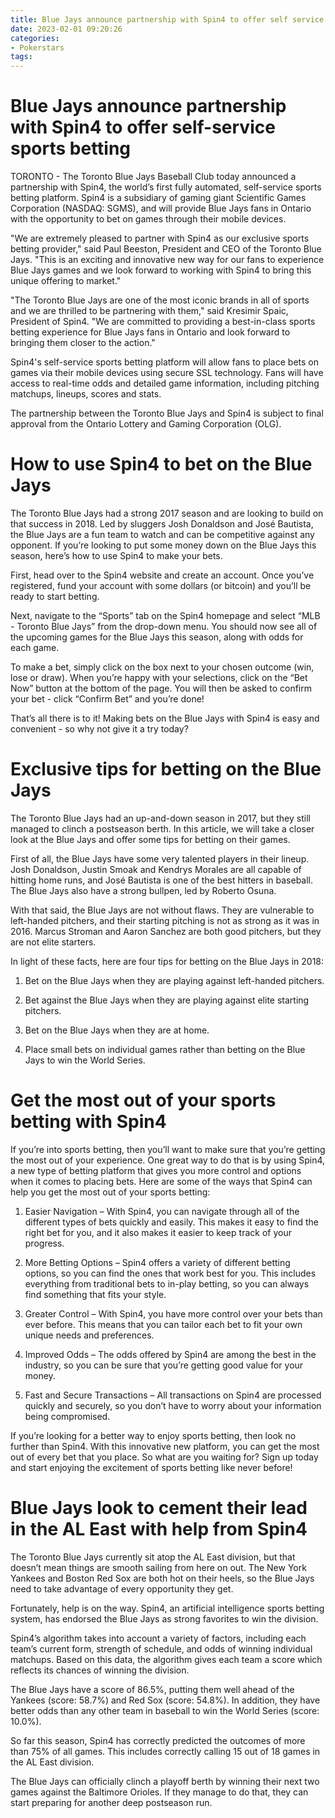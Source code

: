 ```yaml
---
title: Blue Jays announce partnership with Spin4 to offer self service sports betting
date: 2023-02-01 09:20:26
categories:
- Pokerstars
tags:
---
```



#  Blue Jays announce partnership with Spin4 to offer self-service sports betting

TORONTO - The Toronto Blue Jays Baseball Club today announced a partnership with Spin4, the world’s first fully automated, self-service sports betting platform. Spin4 is a subsidiary of gaming giant Scientific Games Corporation (NASDAQ: SGMS), and will provide Blue Jays fans in Ontario with the opportunity to bet on games through their mobile devices.

"We are extremely pleased to partner with Spin4 as our exclusive sports betting provider," said Paul Beeston, President and CEO of the Toronto Blue Jays. "This is an exciting and innovative new way for our fans to experience Blue Jays games and we look forward to working with Spin4 to bring this unique offering to market."

"The Toronto Blue Jays are one of the most iconic brands in all of sports and we are thrilled to be partnering with them," said Kresimir Spaic, President of Spin4. "We are committed to providing a best-in-class sports betting experience for Blue Jays fans in Ontario and look forward to bringing them closer to the action."

Spin4's self-service sports betting platform will allow fans to place bets on games via their mobile devices using secure SSL technology. Fans will have access to real-time odds and detailed game information, including pitching matchups, lineups, scores and stats.

The partnership between the Toronto Blue Jays and Spin4 is subject to final approval from the Ontario Lottery and Gaming Corporation (OLG).

#  How to use Spin4 to bet on the Blue Jays

The Toronto Blue Jays had a strong 2017 season and are looking to build on that success in 2018. Led by sluggers Josh Donaldson and José Bautista, the Blue Jays are a fun team to watch and can be competitive against any opponent. If you’re looking to put some money down on the Blue Jays this season, here’s how to use Spin4 to make your bets.

First, head over to the Spin4 website and create an account. Once you’ve registered, fund your account with some dollars (or bitcoin) and you’ll be ready to start betting.

Next, navigate to the “Sports” tab on the Spin4 homepage and select “MLB - Toronto Blue Jays” from the drop-down menu. You should now see all of the upcoming games for the Blue Jays this season, along with odds for each game.

To make a bet, simply click on the box next to your chosen outcome (win, lose or draw). When you’re happy with your selections, click on the “Bet Now” button at the bottom of the page. You will then be asked to confirm your bet - click “Confirm Bet” and you’re done!

That’s all there is to it! Making bets on the Blue Jays with Spin4 is easy and convenient - so why not give it a try today?

#  Exclusive tips for betting on the Blue Jays

The Toronto Blue Jays had an up-and-down season in 2017, but they still managed to clinch a postseason berth. In this article, we will take a closer look at the Blue Jays and offer some tips for betting on their games.

First of all, the Blue Jays have some very talented players in their lineup. Josh Donaldson, Justin Smoak and Kendrys Morales are all capable of hitting home runs, and José Bautista is one of the best hitters in baseball. The Blue Jays also have a strong bullpen, led by Roberto Osuna.

With that said, the Blue Jays are not without flaws. They are vulnerable to left-handed pitchers, and their starting pitching is not as strong as it was in 2016. Marcus Stroman and Aaron Sanchez are both good pitchers, but they are not elite starters.

In light of these facts, here are four tips for betting on the Blue Jays in 2018:

1) Bet on the Blue Jays when they are playing against left-handed pitchers.

2) Bet against the Blue Jays when they are playing against elite starting pitchers.

3) Bet on the Blue Jays when they are at home.

4) Place small bets on individual games rather than betting on the Blue Jays to win the World Series.

#  Get the most out of your sports betting with Spin4

If you’re into sports betting, then you’ll want to make sure that you’re getting the most out of your experience. One great way to do that is by using Spin4, a new type of betting platform that gives you more control and options when it comes to placing bets. Here are some of the ways that Spin4 can help you get the most out of your sports betting:

1. Easier Navigation – With Spin4, you can navigate through all of the different types of bets quickly and easily. This makes it easy to find the right bet for you, and it also makes it easier to keep track of your progress.

2. More Betting Options – Spin4 offers a variety of different betting options, so you can find the ones that work best for you. This includes everything from traditional bets to in-play betting, so you can always find something that fits your style.

3. Greater Control – With Spin4, you have more control over your bets than ever before. This means that you can tailor each bet to fit your own unique needs and preferences.

4. Improved Odds – The odds offered by Spin4 are among the best in the industry, so you can be sure that you’re getting good value for your money.

5. Fast and Secure Transactions – All transactions on Spin4 are processed quickly and securely, so you don’t have to worry about your information being compromised.

If you’re looking for a better way to enjoy sports betting, then look no further than Spin4. With this innovative new platform, you can get the most out of every bet that you place. So what are you waiting for? Sign up today and start enjoying the excitement of sports betting like never before!

#  Blue Jays look to cement their lead in the AL East with help from Spin4

The Toronto Blue Jays currently sit atop the AL East division, but that doesn’t mean things are smooth sailing from here on out. The New York Yankees and Boston Red Sox are both hot on their heels, so the Blue Jays need to take advantage of every opportunity they get.

Fortunately, help is on the way. Spin4, an artificial intelligence sports betting system, has endorsed the Blue Jays as strong favorites to win the division.

Spin4’s algorithm takes into account a variety of factors, including each team’s current form, strength of schedule, and odds of winning individual matchups. Based on this data, the algorithm gives each team a score which reflects its chances of winning the division.

The Blue Jays have a score of 86.5%, putting them well ahead of the Yankees (score: 58.7%) and Red Sox (score: 54.8%). In addition, they have better odds than any other team in baseball to win the World Series (score: 10.0%).

So far this season, Spin4 has correctly predicted the outcomes of more than 75% of all games. This includes correctly calling 15 out of 18 games in the AL East division.

The Blue Jays can officially clinch a playoff berth by winning their next two games against the Baltimore Orioles. If they manage to do that, they can start preparing for another deep postseason run.
